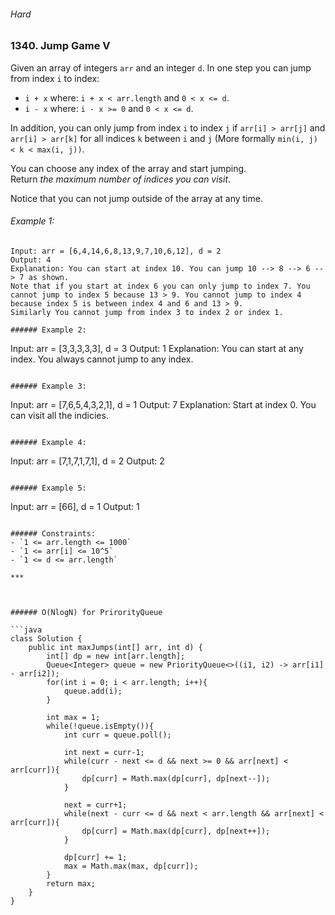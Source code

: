 ###### Hard

### 1340. Jump Game V

Given an array of integers `arr` and an integer `d`. In one step you can jump from index `i` to index:

- `i + x` where: `i + x < arr.length` and `0 < x <= d`.
- `i - x` where: `i - x >= 0` and `0 < x <= d`.

In addition, you can only jump from index `i` to index `j` if `arr[i] > arr[j]` and `arr[i] > arr[k]` for all indices `k` between `i` and `j` 
(More formally `min(i, j) < k < max(i, j))`.  

You can choose any index of the array and start jumping.  
Return _the maximum number of indices you can visit_.  

Notice that you can not jump outside of the array at any time.

###### Example 1:
```
Input: arr = [6,4,14,6,8,13,9,7,10,6,12], d = 2
Output: 4
Explanation: You can start at index 10. You can jump 10 --> 8 --> 6 --> 7 as shown.
Note that if you start at index 6 you can only jump to index 7. You cannot jump to index 5 because 13 > 9. You cannot jump to index 4 because index 5 is between index 4 and 6 and 13 > 9.
Similarly You cannot jump from index 3 to index 2 or index 1.

###### Example 2:
```
Input: arr = [3,3,3,3,3], d = 3
Output: 1
Explanation: You can start at any index. You always cannot jump to any index.
```

###### Example 3:
```
Input: arr = [7,6,5,4,3,2,1], d = 1
Output: 7
Explanation: Start at index 0. You can visit all the indicies. 
```

###### Example 4:
```
Input: arr = [7,1,7,1,7,1], d = 2
Output: 2
```

###### Example 5:
```
Input: arr = [66], d = 1
Output: 1
```

###### Constraints:
- `1 <= arr.length <= 1000`
- `1 <= arr[i] <= 10^5`
- `1 <= d <= arr.length`

***



###### O(NlogN) for PrirorityQueue

```java
class Solution {
    public int maxJumps(int[] arr, int d) {
        int[] dp = new int[arr.length];
        Queue<Integer> queue = new PriorityQueue<>((i1, i2) -> arr[i1] - arr[i2]);
        for(int i = 0; i < arr.length; i++){
            queue.add(i);
        }
        
        int max = 1;
        while(!queue.isEmpty()){
            int curr = queue.poll();
            
            int next = curr-1;
            while(curr - next <= d && next >= 0 && arr[next] < arr[curr]){
                dp[curr] = Math.max(dp[curr], dp[next--]);  
            }
            
            next = curr+1;
            while(next - curr <= d && next < arr.length && arr[next] < arr[curr]){
                dp[curr] = Math.max(dp[curr], dp[next++]);  
            }
            
            dp[curr] += 1;
            max = Math.max(max, dp[curr]);
        }
        return max;
    }
}
```
